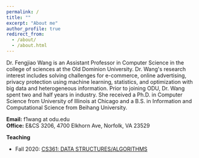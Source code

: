 ```yaml
---
permalink: /
title: ""
excerpt: "About me"
author_profile: true
redirect_from: 
  - /about/
  - /about.html
---
```


Dr. Fengjiao Wang is an Assistant Professor in Computer Science in the college of sciences at the Old Dominion University. Dr. Wang's research interest includes solving challenges for e-commerce, online advertising, privacy protection using machine learning, statistics, and optimization with big data and heterogeneous information. Prior to joining ODU, Dr. Wang spent two and half years in industry. She received a Ph.D. in Computer Science from University of Illinois at Chicago and a B.S. in Information and Computational Science from Beihang University.

<b>Email:</b> f1wang at odu.edu  
<b>Office:</b> E&CS 3206, 4700 Elkhorn Ave, Norfolk, VA 23529

<b>Teaching</b>  
  * Fall 2020: [CS361: DATA STRUCTURES/ALGORITHMS](https://www.cs.odu.edu/~zeil/cs361/f20_wang/)



